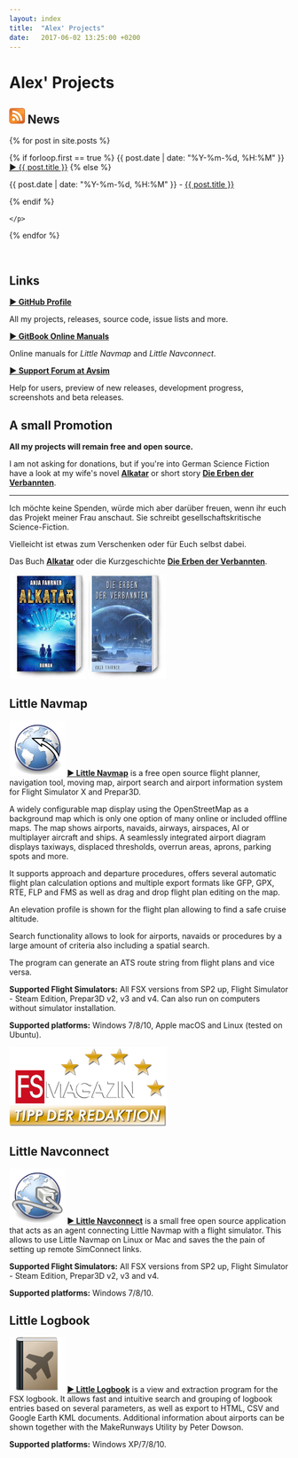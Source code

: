 ```yaml
---
layout: index
title:  "Alex' Projects"
date:   2017-06-02 13:25:00 +0200
---
```


# Alex' Projects

## [![RSS Feed](assets/images/feed.png)](/feed.xml) News
<p>
  {% for post in site.posts %}
    <p>
  {% if forloop.first == true %}
      <span class="bold">{{ post.date | date: "%Y-%m-%d, %H:%M" }} <a href="{{ site.baseurl }}{{ post.url }}"><span class="bold">► {{ post.title }}</span></a></span>
    {% else %}
      <p>{{ post.date | date: "%Y-%m-%d, %H:%M" }} - <a href="{{ site.baseurl }}{{ post.url }}">{{ post.title }}</a></p>
    {% endif %}
    
    </p>
  {% endfor %}

   <br>
</p>

## Links
[**► GitHub Profile**](https://github.com/albar965)

All my projects, releases, source code, issue lists and more.

[**► GitBook Online Manuals**](https://www.gitbook.com/@albar965)

Online manuals for _Little Navmap_ and _Little Navconnect_.

[**► Support Forum at Avsim**](http://www.avsim.com/forum/780-little-navmap-little-navconnect-little-logbook-support-forum)

Help for users, preview of new releases, development progress, screenshots and beta releases.

## A small Promotion

**All my projects will remain free and open source.**

I am not asking for donations, but if you're into German Science Fiction have a look at my wife's novel [**Alkatar**](http://www.anja-fahrner.de/meine-buecher-und-geschichten/alkatar) or short story [**Die Erben der Verbannten**](http://www.anja-fahrner.de/die-erben-der-verbannten).

---

Ich möchte keine Spenden, würde mich aber darüber freuen, wenn ihr euch das Projekt meiner Frau anschaut. Sie schreibt gesellschaftskritische Science-Fiction.

Vielleicht ist etwas zum Verschenken oder für Euch selbst dabei.

Das Buch [**Alkatar**](http://www.anja-fahrner.de/meine-buecher-und-geschichten/alkatar) oder 
die Kurzgeschichte [**Die Erben der Verbannten**](http://www.anja-fahrner.de/die-erben-der-verbannten).

[![Alkatar](assets/images/alkatar_buch.jpg)](http://www.anja-fahrner.de/meine-buecher-und-geschichten/alkatar)
[![Die Erben der Verbannten](assets/images/die_erben_buch.jpg)](http://www.anja-fahrner.de/die-erben-der-verbannten)

## Little Navmap

[![Little Navmap](assets/images/navroute.png)](littlenavmap.html) [**► Little Navmap**](littlenavmap.html) is a free open source flight planner, navigation tool, moving map, airport search and airport information system for Flight Simulator X and Prepar3D.

A widely configurable map display using the OpenStreetMap as a background map which is only one option of many online or included offline maps. The map shows airports, navaids, airways, airspaces, AI or multiplayer aircraft and ships. A seamlessly integrated airport diagram displays taxiways, displaced thresholds, overrun areas, aprons, parking spots and more.

It supports approach and departure procedures, offers several automatic flight plan calculation options and multiple export formats like GFP, GPX, RTE, FLP and FMS as well as drag and drop flight plan editing on the map.

An elevation profile is shown for the flight plan allowing to find a safe cruise altitude.

Search functionality allows to look for airports, navaids or procedures by a large amount of criteria also including a spatial search.

The program can generate an ATS route string from flight plans and vice versa.

**Supported Flight Simulators:** All FSX versions from SP2 up, Flight Simulator - Steam Edition, Prepar3D v2, v3 and v4. Can also run on computers without simulator installation.

**Supported platforms:** Windows 7/8/10, Apple macOS and Linux (tested on Ubuntu).

[![Little Navmap](assets/images/Tipp_FSMagazin_D_Neu_2014_50.png)](https://www.facebook.com/FSMAGAZIN/posts/1349379408450042)


## Little Navconnect

[![Little Navconnect](assets/images/navconnect.png)](littlenavconnect.html) [**► Little Navconnect**](littlenavconnect.html) is a
small free open source application that acts as an agent connecting Little Navmap with a flight simulator. This allows to use Little Navmap
on Linux or Mac and saves the the pain of setting up remote SimConnect links.

**Supported Flight Simulators:** All FSX versions from SP2 up, Flight Simulator - Steam Edition, Prepar3D v2, v3 and v4.

**Supported platforms:** Windows 7/8/10.

## Little Logbook

[![Little Logbook](assets/images/logbook.png)](littlelogbook.html) [**► Little Logbook**](littlelogbook.html) is a view and extraction program
for the FSX logbook. It allows fast and intuitive search and grouping of logbook entries based on several parameters, as well as export to HTML,
CSV and Google Earth KML documents. Additional information about airports can be shown together with the MakeRunways Utility by Peter Dowson.

**Supported platforms:** Windows XP/7/8/10.

